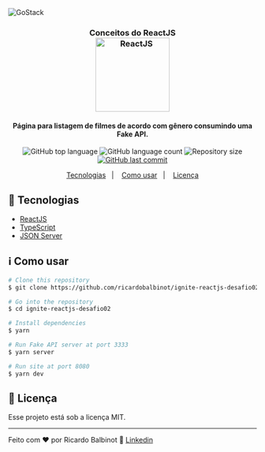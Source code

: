 <img alt="GoStack" src="https://www.notion.so/image/https%3A%2F%2Fs3-us-west-2.amazonaws.com%2Fsecure.notion-static.com%2F5d4520b6-4a30-4e39-8716-5e534a7bb5bc%2Fcover-reactjs.png?table=block&id=b9f0f025-c95b-4376-99d0-c3115f55b0f1&width=2880&userId=e211f3ca-83ff-4a54-8992-60fe54fd9710&cache=v2" />

<h3 align="center">
  Conceitos do ReactJS
  <br>
  <img alt="ReactJS" width="150px" height="auto" src="https://upload.wikimedia.org/wikipedia/commons/thumb/a/a7/React-icon.svg/1200px-React-icon.svg.png" />
</h3>

<h4 align="center">
    Página para listagem de filmes de acordo com gênero consumindo uma Fake API.
</h4>

<p align="center">
  <img alt="GitHub top language" src="https://img.shields.io/github/languages/top/ricardobalbinot/ignite-reactjs-desafio02.svg">

  <img alt="GitHub language count" src="https://img.shields.io/github/languages/count/ricardobalbinot/ignite-reactjs-desafio02.svg">

  <img alt="Repository size" src="https://img.shields.io/github/repo-size/ricardobalbinot/ignite-reactjs-desafio02.svg">
  <a href="https://github.com/ricardobalbinot/ignite-reactjs-desafio02/commits/master">
    <img alt="GitHub last commit" src="https://img.shields.io/github/last-commit/ricardobalbinot/ignite-reactjs-desafio02.svg">
  </a>
</p>

<p align="center">
  <a href="#rocket-tecnologias">Tecnologias</a>&nbsp;&nbsp;&nbsp;|&nbsp;&nbsp;&nbsp;
  <a href="#information_source-como-usar">Como usar</a>&nbsp;&nbsp;&nbsp;|&nbsp;&nbsp;&nbsp;
  <a href="#memo-licença">Licença</a>
</p>

## :rocket: Tecnologias

-  [ReactJS](https://pt-br.reactjs.org/)
-  [TypeScript](https://www.typescriptlang.org/)
-  [JSON Server](https://github.com/typicode/json-server)

## :information_source: Como usar

```bash
# Clone this repository
$ git clone https://github.com/ricardobalbinot/ignite-reactjs-desafio02.git

# Go into the repository
$ cd ignite-reactjs-desafio02

# Install dependencies
$ yarn

# Run Fake API server at port 3333
$ yarn server

# Run site at port 8080
$ yarn dev
```

## :memo: Licença

Esse projeto está sob a licença MIT.

---

Feito com ♥ por Ricardo Balbinot :wave: [Linkedin](https://www.linkedin.com/in/ricardo-balbinot-290520182/)